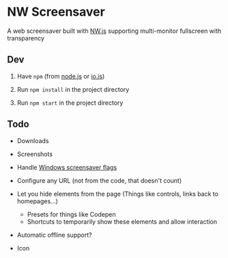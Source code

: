 
# NW Screensaver

A web screensaver built with [NW.js](http://nwjs.io/)
supporting multi-monitor fullscreen
with transparency


## Dev

1. Have `npm` (from [node.js](http://nodejs.org/) or [io.js](http://iojs.org/))

2. Run `npm install` in the project directory

3. Run `npm start` in the project directory


## Todo

* Downloads

* Screenshots

* Handle [Windows screensaver flags](https://support.microsoft.com/kb/182383)

* Configure any URL
  (not from the code, that doesn't count)

* Let you hide elements from the page
  (Things like controls, links back to homepages...)
  * Presets for things like Codepen
  * Shortcuts to temporarily show these elements and allow interaction


* Automatic offline support?

* Icon

